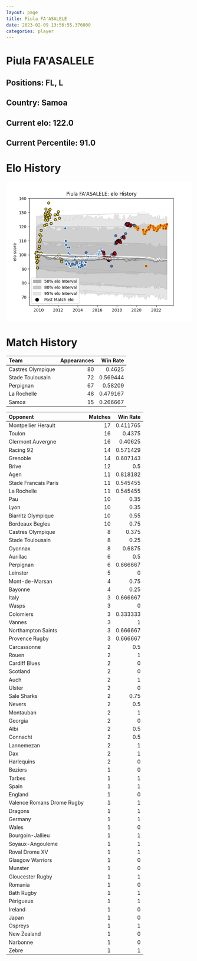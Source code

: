 ```yaml
---  
layout: page  
title: Piula FA'ASALELE  
date: 2023-02-09 13:56:55.376000  
categories: player  
---
```

# Piula FA'ASALELE

## Positions: FL, L

## Country: Samoa

## Current elo: 122.0

## Current Percentile: 91.0

# Elo History


![elo history](history_PiulaFA'ASALELE.png)
# Match History


| Team              |   Appearances |   Win Rate |
|:------------------|--------------:|-----------:|
| Castres Olympique |            80 |   0.4625   |
| Stade Toulousain  |            72 |   0.569444 |
| Perpignan         |            67 |   0.58209  |
| La Rochelle       |            48 |   0.479167 |
| Samoa             |            15 |   0.266667 |

| Opponent                   |   Matches |   Win Rate |
|:---------------------------|----------:|-----------:|
| Montpellier Herault        |        17 |   0.411765 |
| Toulon                     |        16 |   0.4375   |
| Clermont Auvergne          |        16 |   0.40625  |
| Racing 92                  |        14 |   0.571429 |
| Grenoble                   |        14 |   0.607143 |
| Brive                      |        12 |   0.5      |
| Agen                       |        11 |   0.818182 |
| Stade Francais Paris       |        11 |   0.545455 |
| La Rochelle                |        11 |   0.545455 |
| Pau                        |        10 |   0.35     |
| Lyon                       |        10 |   0.35     |
| Biarritz Olympique         |        10 |   0.55     |
| Bordeaux Begles            |        10 |   0.75     |
| Castres Olympique          |         8 |   0.375    |
| Stade Toulousain           |         8 |   0.25     |
| Oyonnax                    |         8 |   0.6875   |
| Aurillac                   |         6 |   0.5      |
| Perpignan                  |         6 |   0.666667 |
| Leinster                   |         5 |   0        |
| Mont-de-Marsan             |         4 |   0.75     |
| Bayonne                    |         4 |   0.25     |
| Italy                      |         3 |   0.666667 |
| Wasps                      |         3 |   0        |
| Colomiers                  |         3 |   0.333333 |
| Vannes                     |         3 |   1        |
| Northampton Saints         |         3 |   0.666667 |
| Provence Rugby             |         3 |   0.666667 |
| Carcassonne                |         2 |   0.5      |
| Rouen                      |         2 |   1        |
| Cardiff Blues              |         2 |   0        |
| Scotland                   |         2 |   0        |
| Auch                       |         2 |   1        |
| Ulster                     |         2 |   0        |
| Sale Sharks                |         2 |   0.75     |
| Nevers                     |         2 |   0.5      |
| Montauban                  |         2 |   1        |
| Georgia                    |         2 |   0        |
| Albi                       |         2 |   0.5      |
| Connacht                   |         2 |   0.5      |
| Lannemezan                 |         2 |   1        |
| Dax                        |         2 |   1        |
| Harlequins                 |         2 |   0        |
| Beziers                    |         1 |   0        |
| Tarbes                     |         1 |   1        |
| Spain                      |         1 |   1        |
| England                    |         1 |   0        |
| Valence Romans Drome Rugby |         1 |   1        |
| Dragons                    |         1 |   1        |
| Germany                    |         1 |   1        |
| Wales                      |         1 |   0        |
| Bourgoin-Jallieu           |         1 |   1        |
| Soyaux-Angouleme           |         1 |   1        |
| Roval Drome XV             |         1 |   1        |
| Glasgow Warriors           |         1 |   0        |
| Munster                    |         1 |   0        |
| Gloucester Rugby           |         1 |   1        |
| Romania                    |         1 |   0        |
| Bath Rugby                 |         1 |   1        |
| Périgueux                  |         1 |   1        |
| Ireland                    |         1 |   0        |
| Japan                      |         1 |   0        |
| Ospreys                    |         1 |   1        |
| New Zealand                |         1 |   0        |
| Narbonne                   |         1 |   0        |
| Zebre                      |         1 |   1        |